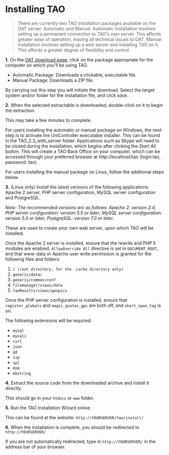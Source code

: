 <!--
created_at: 2016-12-15
authors:         
    - "Catherine Pease"
--> 

# Installing TAO

>There are currently two TAO installation packages available on the OAT server: Automatic and Manual. Automatic installation involves setting up a permanent connection to TAO's own server. This affords greater ease of operation, leaving all technical issues to OAT. Manual installation involves setting up a web server and installing TAO on it. This affords a greater degree of flexibility and control.

**1.** On the [OAT download page](http://www.taotesting.com/get-tao/official-tao-packages/), click on the package appropriate for the computer on which you'll be using TAO.

- Automatic Package: Downloads a clickable, executable file.
- Manual Package: Downloads a ZIP file.

By carrying out this step you will initiate the download. Select the target system and/or folder for the installation file, and click *save*.

**2.** When the selected extractable is downloaded, double-click on it to begin the extraction.

This may take a few minutes to complete.

For users installing the automatic or manual package on Windows, the next step is to activate the UniController executable installer. This can be found in the TAO_2.3_with_server folder. Applications such as Skype will need to be closed during the installation, which begins after clicking the *Start All* button. This will create a TAO Back Office on your computer, which can be accessed through your preferred browser at http://localhost/tao (login:tao, password: tao).

For users installing the manual package on Linux, follow the additional steps below.

**3.** (Linux only) Install the latest versions of the following applications: Apache 2 server, PHP server configuration, MySQL server configuration and PostgreSQL.

*Note: The recommended versions are as follows: Apache 2: version 2.4; PHP server configuration: version 5.5 or later; MySQL server configuration: version 5.0 or later; PostgreSQL: version 7.0 or later.*


These are used to create your own web server, upon which TAO will be installed.

Once the Apache 2 server is installed, ensure that the rewrite and PHP 5 modules are enabled, `AllowOverride All` directive is set in `DOCUMENT_ROOT`, and that www-data or Apache user write permission is granted for the following files and folders:

1. `/ (root directory, for the .cache directory only)`
2. `generis/data/`
3. `generis/common/conf`
4. `filemanager/views/data`
5. `taoResults/views/genpics`

Once the PHP server configuration is installed, ensure that `register_globals` and `magic_quotes_gpc` are both off, and `short_open_tag` is on. 

The following extensions will be required: 

- `mysql`
- `mysqli`
- `curl`
- `json`
- `gd`
- `zip`
- `spl`
- `dom`
- `mbstring`

**4.** Extract the source code from the downloaded archive and install it directly.

This should go in your `htdocs` or `www` folder.

**5.** Run the TAO Installation Wizard online.

This can be found at the website: `http://YOURSERVER/tao/install/`

**6.** When the installation is complete, you should be redirected to `http://YOURSERVER/`

If you are not automatically redirected, type in `http://YOURSERVER/` in the address bar of your browser.
